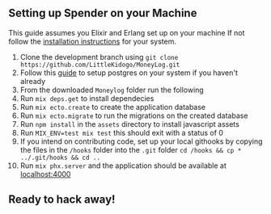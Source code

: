 ## Setting up Spender on your Machine
This guide assumes you Elixir and Erlang set up on your machine
If not follow the [installation instructions](https://elixir-lang.org/install.html) for your system.
1. Clone the development branch using `git clone https://github.com/LittleKidogo/MoneyLog.git`
2. Follow this [guide](/docs/postgres_setup.md) to setup postgres on your system if you haven't already
3. From the downloaded `Moneylog` folder run the following
4. Run `mix deps.get` to install dependecies
5. Run `mix ecto.create` to create the application database  
6. Run `mix ecto.migrate` to run the migrations on the created database
7. Run `npm install` in the `assets` directory to install javascript assets
8. Run `MIX_ENV=test mix test` this should exit with a status of 0
9. If you intend on contributing code, set up your local githooks by copying the files in the `/hooks` folder into the `.git` folder `cd /hooks && cp * ../.git/hooks && cd ..`
10. Run `mix phx.server` and the application should be available at [localhost:4000](localhost:4000)


##  Ready to hack away!
